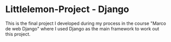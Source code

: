 # Littlelemon-Project - Django
This is the final project I developed during my process in the course "Marco de web Django" where I used Django as the main framework to work out this project.
